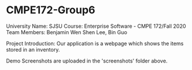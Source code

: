 ﻿# CMPE172-Group6

University Name: SJSU
Course: Enterprise Software - CMPE 172/Fall 2020
Team Members: Benjamin Wen Shen Lee, Bin Guo

Project Introduction:
Our application is a webpage which shows the items stored in an inventory. 

Demo Screenshots are uploaded in the 'screenshots' folder above.
